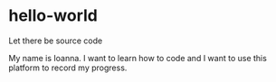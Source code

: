 # hello-world
Let there be source code

My name is Ioanna. I want to learn how to code and I want to use this platform to record my progress. 
